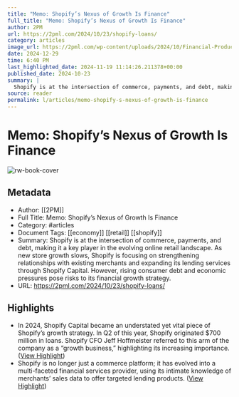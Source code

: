 ```yaml
---
title: "Memo: Shopify’s Nexus of Growth Is Finance"
full_title: "Memo: Shopify’s Nexus of Growth Is Finance"
author: 2PM
url: https://2pml.com/2024/10/23/shopify-loans/
category: articles
image_url: https://2pml.com/wp-content/uploads/2024/10/Financial-Products@2x.png
date: 2024-12-29
time: 6:40 PM
last_highlighted_date: 2024-11-19 11:14:26.211378+00:00
published_date: 2024-10-23
summary: |
  Shopify is at the intersection of commerce, payments, and debt, making it a key player in the evolving online retail landscape. As new store growth slows, Shopify is focusing on strengthening relationships with existing merchants and expanding its lending services through Shopify Capital. However, rising consumer debt and economic pressures pose risks to its financial growth strategy.
source: reader
permalink: l/articles/memo-shopify-s-nexus-of-growth-is-finance
---
```

# Memo: Shopify’s Nexus of Growth Is Finance

![rw-book-cover](https://2pml.com/wp-content/uploads/2024/10/Financial-Products@2x.png)

## Metadata
- Author: [[2PM]]
- Full Title: Memo: Shopify’s Nexus of Growth Is Finance
- Category: #articles
- Document Tags: [[economy]] [[retail]] [[shopify]] 
- Summary: Shopify is at the intersection of commerce, payments, and debt, making it a key player in the evolving online retail landscape. As new store growth slows, Shopify is focusing on strengthening relationships with existing merchants and expanding its lending services through Shopify Capital. However, rising consumer debt and economic pressures pose risks to its financial growth strategy.
- URL: https://2pml.com/2024/10/23/shopify-loans/

## Highlights
- In 2024, Shopify Capital became an understated yet vital piece of Shopify’s growth strategy. In Q2 of this year, Shopify originated $700 million in loans. Shopify CFO Jeff Hoffmeister referred to this arm of the company as a “growth business,” highlighting its increasing importance. ([View Highlight](https://read.readwise.io/read/01jd2210jp3zrs3hsqsz7axxkv))
- Shopify is no longer just a commerce platform; it has evolved into a multi-faceted financial services provider, using its intimate knowledge of merchants’ sales data to offer targeted lending products. ([View Highlight](https://read.readwise.io/read/01jd222z8dgbnf2dhj3ym6qvxs))


